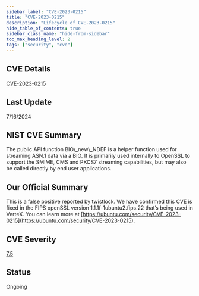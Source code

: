 ```yaml
---
sidebar_label: "CVE-2023-0215"
title: "CVE-2023-0215"
description: "Lifecycle of CVE-2023-0215"
hide_table_of_contents: true
sidebar_class_name: "hide-from-sidebar"
toc_max_heading_level: 2
tags: ["security", "cve"]
---
```


## CVE Details

[CVE-2023-0215](https://nvd.nist.gov/vuln/detail/CVE-2023-0215)

## Last Update

7/16/2024

## NIST CVE Summary

The public API function BIO\\\_new\\\_NDEF is a helper function used for streaming ASN.1 data via a BIO. It is primarily used internally to OpenSSL to support the SMIME, CMS and PKCS7 streaming capabilities, but may also be called directly by end user applications.

## Our Official Summary

This is a false positive reported by twistlock. We have confirmed this CVE is fixed in the FIPS openSSL version 1.1.1f-1ubuntu2.fips.22 that’s being used in VerteX. You can learn more at [https://ubuntu.com/security/CVE-2023-0215](https://ubuntu.com/security/CVE-2023-0215).

## CVE Severity

[7.5](https://nvd.nist.gov/vuln/detail/CVE-2023-0215)

## Status

Ongoing